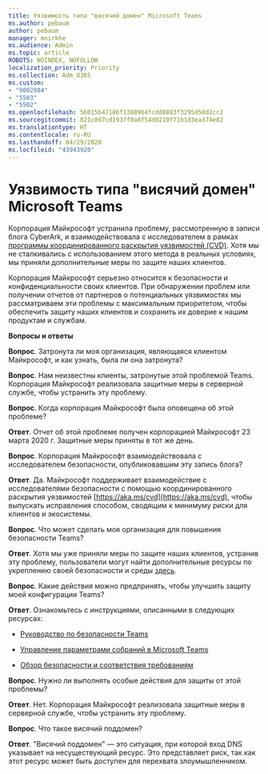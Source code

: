 ```yaml
---
title: Уязвимость типа "висячий домен" Microsoft Teams
ms.author: pebaum
author: pebaum
manager: mnirkhe
ms.audience: Admin
ms.topic: article
ROBOTS: NOINDEX, NOFOLLOW
localization_priority: Priority
ms.collection: Adm_O365
ms.custom:
- "9002884"
- "5503"
- "5502"
ms.openlocfilehash: 56015b4718bf1388964fcdd8883f3295d50d2cc2
ms.sourcegitcommit: 821c0d7cd1937f0a8f54d0210f71b1d3ea374e82
ms.translationtype: HT
ms.contentlocale: ru-RU
ms.lasthandoff: 04/29/2020
ms.locfileid: "43943920"
---
```

# <a name="microsoft-teams-dangling-domain-vulnerability"></a>Уязвимость типа "висячий домен" Microsoft Teams

Корпорация Майкрософт устранила проблему, рассмотренную в записи блога CyberArk, и взаимодействовала с исследователем в рамках [программы координированного раскрытия уязвимостей (CVD)](https://aka.ms/cvd). Хотя мы не сталкивались с использованием этого метода в реальных условиях, мы приняли дополнительные меры по защите наших клиентов.

Корпорация Майкрософт серьезно относится к безопасности и конфиденциальности своих клиентов. При обнаружении проблем или получении отчетов от партнеров о потенциальных уязвимостях мы рассматриваем эти проблемы с максимальным приоритетом, чтобы обеспечить защиту наших клиентов и сохранить их доверие к нашим продуктам и службам.

**Вопросы и ответы**

**Вопрос**. Затронута ли моя организация, являющаяся клиентом Майкрософт, и как узнать, была ли она затронута?

**Вопрос**. Нам неизвестны клиенты, затронутые этой проблемой Teams. Корпорация Майкрософт реализовала защитные меры в серверной службе, чтобы устранить эту проблему.

**Вопрос**. Когда корпорация Майкрософт была оповещена об этой проблеме?

**Ответ**. Отчет об этой проблеме получен корпорацией Майкрософт 23 марта 2020 г. Защитные меры приняты в тот же день.

**Вопрос**. Корпорация Майкрософт взаимодействовала с исследователем безопасности, опубликовавшим эту запись блога?

**Ответ**. Да. Майкрософт поддерживает взаимодействие с исследователями безопасности с помощью координированного раскрытия уязвимостей [https://aka.ms/cvd](https://aka.ms/cvd), чтобы выпускать исправления способом, сводящим к минимуму риски для клиентов и экосистемы.  

**Вопрос**. Что может сделать моя организация для повышения безопасности Teams?  

**Ответ**. Хотя мы уже приняли меры по защите наших клиентов, устранив эту проблему, пользователи могут найти дополнительные ресурсы по укреплению своей безопасности и среды [здесь](https://www.microsoft.com/microsoft-365/blog/2020/04/06/it-professionals-privacy-security-microsoft-teams/).  

**Вопрос**. Какие действия можно предпринять, чтобы улучшить защиту моей конфигурации Teams?

**Ответ**. Ознакомьтесь с инструкциями, описанными в следующих ресурсах: 

- [Руководство по безопасности Teams](https://docs.microsoft.com/microsoftteams/teams-security-guide)

- [Управление параметрами собраний в Microsoft Teams](https://docs.microsoft.com/microsoftteams/meeting-settings-in-teams)

- [Обзор безопасности и соответствия требованиям](https://docs.microsoft.com/microsoftteams/security-compliance-overview)

**Вопрос**. Нужно ли выполнять особые действия для защиты от этой проблемы?

**Ответ**. Нет. Корпорация Майкрософт реализовала защитные меры в серверной службе, чтобы устранить эту проблему.

**Вопрос**. Что такое висячий поддомен?

**Ответ**. "Висячий поддомен" — это ситуация, при которой вход DNS указывает на несуществующий ресурс.  Это представляет риск, так как этот ресурс может быть доступен для перехвата злоумышленником.

